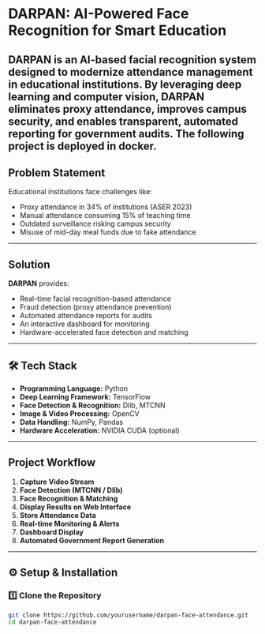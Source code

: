 # DARPAN: AI-Powered Face Recognition for Smart Education

DARPAN is an AI-based facial recognition system designed to modernize attendance management in educational institutions. By leveraging deep learning and computer vision, DARPAN eliminates proxy attendance, improves campus security, and enables transparent, automated reporting for government audits.
The following project is deployed in docker.
---

##  Problem Statement

Educational institutions face challenges like:
- Proxy attendance in 34% of institutions (ASER 2023)
- Manual attendance consuming 15% of teaching time
- Outdated surveillance risking campus security
- Misuse of mid-day meal funds due to fake attendance

---

##  Solution

**DARPAN** provides:
- Real-time facial recognition-based attendance
- Fraud detection (proxy attendance prevention)
- Automated attendance reports for audits
- An interactive dashboard for monitoring
- Hardware-accelerated face detection and matching

---

## 🛠️ Tech Stack

- **Programming Language:** Python
- **Deep Learning Framework:** TensorFlow
- **Face Detection & Recognition:** Dlib, MTCNN
- **Image & Video Processing:** OpenCV
- **Data Handling:** NumPy, Pandas
- **Hardware Acceleration:** NVIDIA CUDA (optional)

---

##  Project Workflow

1. **Capture Video Stream**
2. **Face Detection (MTCNN / Dlib)**
3. **Face Recognition & Matching**
4. **Display Results on Web Interface**
5. **Store Attendance Data**
6. **Real-time Monitoring & Alerts**
7. **Dashboard Display**
8. **Automated Government Report Generation**

---

## ⚙️ Setup & Installation

### 1️⃣ Clone the Repository

```bash
git clone https://github.com/yourusername/darpan-face-attendance.git
cd darpan-face-attendance

